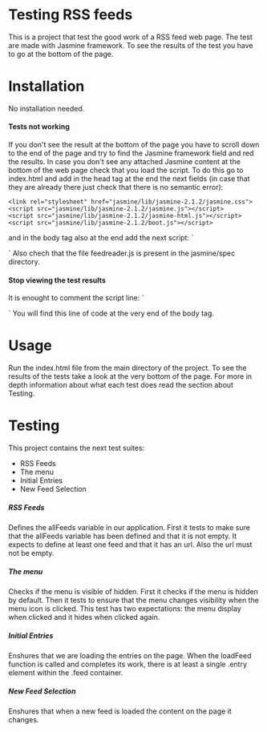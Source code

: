 # Testing RSS feeds
This is a project that test the good work of a RSS feed web page. The test are made with Jasmine framework.
To see the results of the test you have to go at the bottom of the page.

# Installation
No installation needed.

#### Tests not working
If you don't see the result at the bottom of the page you have to scroll down to the end of the page and try to find the Jasmine framework field and red the results. In case you don't see any attached Jasmine content at the bottom of the web page check that you load the script. To do this go to index.html and add in the head tag at the end the next fields (in case that they are already there just check that there is no semantic error):
```
<link rel="stylesheet" href="jasmine/lib/jasmine-2.1.2/jasmine.css">
<script src="jasmine/lib/jasmine-2.1.2/jasmine.js"></script>
<script src="jasmine/lib/jasmine-2.1.2/jasmine-html.js"></script>
<script src="jasmine/lib/jasmine-2.1.2/boot.js"></script>
```
and in the body tag also at the end add the next script:
`
<script src="jasmine/spec/feedreader.js"></script>
`
Also chech that the file feedreader.js is present in the jasmine/spec directory.

#### Stop viewing the test results
It is enought to comment the script line:
`
<script src="jasmine/spec/feedreader.js"></script>
`
You will find this line of code at the very end of the body tag.

# Usage
Run the index.html file from the main directory of the project. To see the results of the tests take a look at the very bottom of the page. For more in depth information about what each test does read the section about Testing.

# Testing
This project contains the next test suites:
- RSS Feeds
- The menu
- Initial Entries
- New Feed Selection

##### RSS Feeds
Defines the allFeeds variable in our application. First it tests to make sure that the allFeeds variable has been defined and that it is not empty. It expects to define at least one feed and that it has an url. Also the url must not be empty.
##### The menu
Checks if the menu is visible of hidden. First it checks if the menu is hidden by default. Then it tests to ensure that the menu changes visibility when the menu icon is clicked. This test has two expectations: the menu display when clicked and it hides when clicked again.
##### Initial Entries
Enshures that we are loading the entries on the page. When the loadFeed function is called and completes its work, there is at least a single .entry element within the .feed container.
##### New Feed Selection
Enshures that when a new feed is loaded the content on the page it changes.
